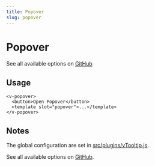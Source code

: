 ```yaml
---
title: Popover
slug: popover
---
```


# Popover
See all available options on [GitHub](https://github.com/Akryum/v-tooltip#popover-component-reference)

## Usage
```vue
<v-popover>
  <button>Open Popover</button>
  <template slot="popover">...</template>
</v-popover>
```

## Notes
The global configuration are set in [src/plugins/vTooltip.js](https://github.com/liip-amboss/forge/blob/master/frontend/src/plugins/vTooltip.js).

See all available options on [GitHub](https://github.com/Akryum/v-tooltip#global-options).
